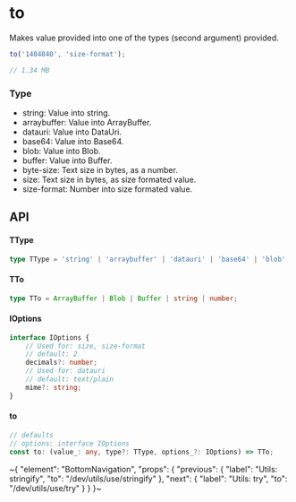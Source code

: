 
# to

Makes value provided into one of the types (second argument) provided.

```ts
to('1404040', 'size-format');

// 1.34 MB
```

### Type

- string: Value into string.
- arraybuffer: Value into ArrayBuffer.
- datauri: Value into DataUri.
- base64: Value into Base64.
- blob: Value into Blob.
- buffer: Value into Buffer.
- byte-size: Text size in bytes, as a number.
- size: Text size in bytes, as size formated value.
- size-format: Number into size formated value.

## API

#### TType

```ts
type TType = 'string' | 'arraybuffer' | 'datauri' | 'base64' | 'blob' | 'buffer' | 'byte-size' | 'size' | 'size-format';
```

#### TTo

```ts
type TTo = ArrayBuffer | Blob | Buffer | string | number;
```

#### IOptions

```ts
interface IOptions {
    // Used for: size, size-format
    // default: 2
    decimals?: number;
    // Used for: datauri
    // default: text/plain
    mime?: string;
}
```

#### to

```ts
// defaults
// options: interface IOptions
const to: (value_: any, type?: TType, options_?: IOptions) => TTo;
```


~{
  "element": "BottomNavigation",
  "props": {
    "previous": {
      "label": "Utils: stringify",
      "to": "/dev/utils/use/stringify"
    },
    "next": {
      "label": "Utils: try",
      "to": "/dev/utils/use/try"
    }
  }
}~
